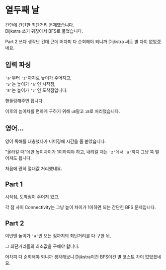 # 열두째 날

간만에 간단한 최단거리 문제였습니다.  
Dijkstra 쓰기 귀찮아서 BFS로 풀었습니다.

Part 2 쓰다 생각난 건데 근데 어차피 다 순회해야 되니까 Dijkstra 써도 별 차이 없었겠네요.

## 입력 파싱

`'a'`부터 `'z'`까지로 높이가 주어지고,  
`'S'`는 높이가 `'a'`인 시작점,  
`'E'`는 높이가 `'z'`인 도착점입니다.

핸들링해주면 됩니다.

이후의 높이차를 편하게 구하기 위해 `u8`말고 `i8`로 처리했습니다.

## 영어...

영어 독해를 대충했다가 디버깅에 시간을 좀 쏟았습니다.

"올라갈 때"에만 높이차이가 1이하여야 하고, 내려갈 때는 `'z'`에서 `'a'`까지 그냥 뚝 떨어져도 됩니다.

처음에 괜히 절대값 처리했네요.

## Part 1

시작점, 도착점이 주어져 있고,

각 점 사이 Connectivity는 그냥 높이 차이가 1이하면 되는 간단한 BFS 문제입니다.

## Part 2

이번엔 높이가 `'a'`인 모든 점까지의 최단거리를 다 구한 뒤,

그 최단거리들의 최소값을 구해야 합니다.

어차피 다 순회해야 되니까 생각해보니 Dijkstra이건 BFS이건 별 코스트 차이 없었겠네요.
